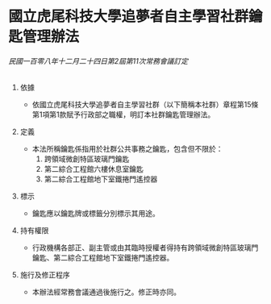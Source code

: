 # 國立虎尾科技大學追夢者自主學習社群鑰匙管理辦法

###### 民國一百零八年十二月二十四日第2屆第11次常務會議訂定

1. 依據 
	- 依國立虎尾科技大學追夢者自主學習社群（以下簡稱本社群）章程第15條第1項第1款賦予行政部之職權，明訂本社群鑰匙管理辦法。

2. 定義
	- 本法所稱鑰匙係指用於社群公共事務之鑰匙，包含但不限於：
		1. 跨領域微創特區玻璃門鑰匙
		2. 第二綜合工程館六樓休息室鑰匙
		3. 第二綜合工程館地下室鐵捲門遙控器

3. 標示
	- 鑰匙應以鑰匙牌或標籤分別標示其用途。

4. 持有權限
	- 行政機構各部正、副主管或由其臨時授權者得持有跨領域微創特區玻璃門鑰匙、第二綜合工程館地下室鐵捲門遙控器。

5. 施行及修正程序
	- 本辦法經常務會議通過後施行之。修正時亦同。
